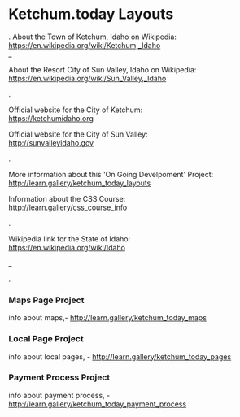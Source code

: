 # Ketchum.today Layouts

.
About the Town of Ketchum, Idaho on Wikipedia:  
https://en.wikipedia.org/wiki/Ketchum,_Idaho  
_  

About the Resort City of Sun Valley, Idaho on Wikipedia:  
https://en.wikipedia.org/wiki/Sun_Valley,_Idaho  

.  

Official website for the City of Ketchum:  
https://ketchumidaho.org  

Official website for the City of Sun Valley:  
http://sunvalleyidaho.gov  

.  


More information about this 'On Going Develpoment' Project:  
http://learn.gallery/ketchum_today_layouts  


Information about the CSS Course:  
http://learn.gallery/css_course_info  

.  

Wikipedia link for the State of Idaho:  
https://en.wikipedia.org/wiki/Idaho  

_  

.  



### Maps Page Project

info about maps,- http://learn.gallery/ketchum_today_maps


### Local Page Project

info about local pages, - http://learn.gallery/ketchum_today_pages

### Payment Process Project

info about payment process, - http://learn.gallery/ketchum_today_payment_process
